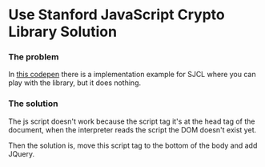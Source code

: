 # Use Stanford JavaScript Crypto Library Solution


###  The problem

In [this codepen](https://codepen.io/jlubean/pen/DHmtr) there is a implementation example for SJCL where you can play with the library, but it does nothing.

### The solution

The js script doesn't work because the script tag it's at the head tag of the document, when the interpreter reads the script the DOM doesn't exist yet.

Then the solution is, move this script tag to the bottom of the body and add JQuery.
